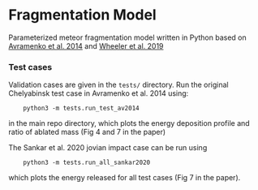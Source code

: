 # Fragmentation Model
Parameterized meteor fragmentation model written in Python based on 
[Avramenko et al. 2014](https://doi.org/10.1002/2013JD021028) and 
[Wheeler et al. 2019](https://doi.org/10.1016/j.icarus.2017.02.011)


### Test cases
Validation cases are given in the `tests/` directory. Run the original Chelyabinsk test case in
Avramenko et al. 2014 using:

```
	python3 -m tests.run_test_av2014
```

in the main repo directory, 
which plots the energy deposition profile and ratio of ablated mass (Fig 4 and 7 in the paper)


The Sankar et al. 2020 jovian impact case can be run using 

```
	python3 -m tests.run_all_sankar2020
```

which plots the energy released for all test cases (Fig 7 in the paper). 
